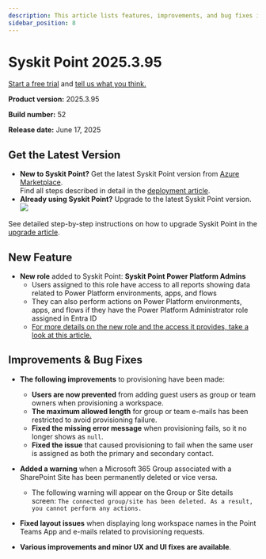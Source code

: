 ```yaml
---
description: This article lists features, improvements, and bug fixes in Syskit Point version 2025.3.95
sidebar_position: 8
---
```


# Syskit Point 2025.3.95

[Start a free trial](https://www.syskit.com/products/point/free-trial/) and [tell us what you think.](https://www.syskit.com/company/contact-us/)

**Product version:** 2025.3.95

**Build number:** 52

**Release date:** June 17, 2025

## Get the Latest Version

* **New to Syskit Point?** Get the latest Syskit Point version from [Azure Marketplace](https://azuremarketplace.microsoft.com/en-us/marketplace/apps/syskitltd.syskit\_point).\
 Find all steps described in detail in the [deployment article](../../../set-up-point-enterprise/deployment/deploy-syskit-point.md).
* **Already using Syskit Point?** Upgrade to the latest Syskit Point version.\
 [![](https://aka.ms/deploytoazurebutton)](https://portal.azure.com/#create/Microsoft.Template/uri/https%3A%2F%2Fsyskitassetsstorage.blob.core.windows.net%2Fpoint%2FARMTemplates%2FPointUpdateDeploy%2FPointUpdateTemplate.json)

See detailed step-by-step instructions on how to upgrade Syskit Point in the [upgrade article](../../../set-up-point-enterprise/deployment/upgrade-syskit-point.md).

## New Feature

* **New role** added to Syskit Point: **Syskit Point Power Platform Admins**
  * Users assigned to this role have access to all reports showing data related to Power Platform environments, apps, and flows
  * They can also perform actions on Power Platform environments, apps, and flows if they have the Power Platform Administrator role assigned in Entra ID
  * [For more details on the new role and the access it provides, take a look at this article.](../../../configuration/enable-role-based-access.md#syskit-point-power-platform-admins)


## Improvements & Bug Fixes 

* **The following improvements** to provisioning have been made:
  * **Users are now prevented** from adding guest users as group or team owners when provisioning a workspace. 
  * **The maximum allowed length** for group or team e-mails has been restricted to avoid provisioning failure.
  * **Fixed the missing error message** when provisioning fails, so it no longer shows as `null`.
  * **Fixed the issue** that caused provisioning to fail when the same user is assigned as both the primary and secondary contact.

* **Added a warning** when a Microsoft 365 Group associated with a SharePoint Site has been permanently deleted or vice versa.  
  * The following warning will appear on the Group or Site details screen: `The connected group/site has been deleted. As a result, you cannot perform any actions.`

* **Fixed layout issues** when displaying long workspace names in the Point Teams App and e-mails related to provisioning requests. 

* **Various improvements and minor UX and UI fixes are available**.
